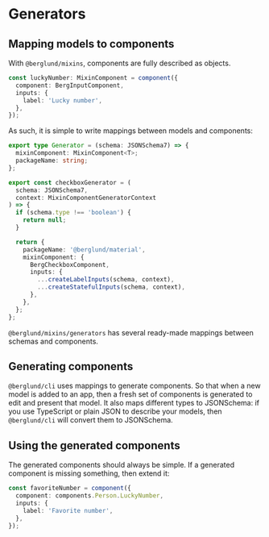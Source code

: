 # Generators

## Mapping models to components

With `@berglund/mixins`, components are fully described as objects.

```typescript
const luckyNumber: MixinComponent = component({
  component: BergInputComponent,
  inputs: {
    label: 'Lucky number',
  },
});
```

As such, it is simple to write mappings between models and components:

```typescript
export type Generator = (schema: JSONSchema7) => {
  mixinComponent: MixinComponent<T>;
  packageName: string;
};

export const checkboxGenerator = (
  schema: JSONSchema7,
  context: MixinComponentGeneratorContext
) => {
  if (schema.type !== 'boolean') {
    return null;
  }

  return {
    packageName: '@berglund/material',
    mixinComponent: {
      BergCheckboxComponent,
      inputs: {
        ...createLabelInputs(schema, context),
        ...createStatefulInputs(schema, context),
      },
    },
  };
};
```

`@berglund/mixins/generators` has several ready-made mappings between schemas and components.

## Generating components

`@berglund/cli` uses mappings to generate components.
So that when a new model is added to an app, then a fresh set of components is generated to edit and present that model.
It also maps different types to JSONSchema: if you use TypeScript or plain JSON to describe your models, then `@berglund/cli` will convert them to JSONSchema.

## Using the generated components

The generated components should always be simple. If a generated component is missing something, then extend it:

```typescript
const favoriteNumber = component({
  component: components.Person.LuckyNumber,
  inputs: {
    label: 'Favorite number',
  },
});
```
